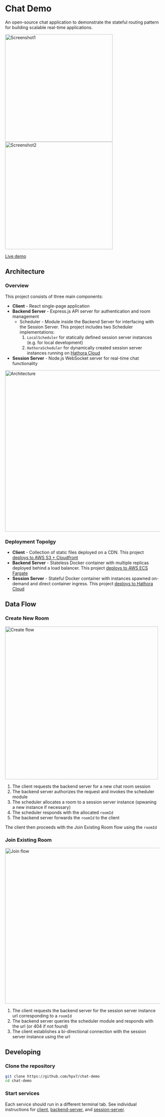 # Chat Demo

An open-source chat application to demonstrate the stateful routing pattern for building scalable real-time applications.

<img width="350" alt="Screenshot1" src="https://github.com/user-attachments/assets/143d8839-9f3d-4b49-80a8-af36ef97e100" />

<img width="350" alt="Screenshot2" src="https://github.com/user-attachments/assets/92eb6ad6-cd8c-4528-bef1-c19af384ee25" />

[Live demo](https://d5huis9tac6kp.cloudfront.net/)

## Architecture

### Overview

This project consists of three main components:

- **Client** - React single-page application
- **Backend Server** - Express.js API server for authentication and room management
  - Scheduler - Module inside the Backend Server for interfacing with the Session Server. This project includes two Scheduler implementations:
    1. `LocalScheduler` for statically defined session server instances (e.g. for local development)
    2. `HathoraScheduler` for dynamically created session server instances running on [Hathora Cloud](https://hathora.dev/docs)
- **Session Server** - Node.js WebSocket server for real-time chat functionality

<img width="525" alt="Architecture" src="https://github.com/user-attachments/assets/643c333e-d110-4887-b6be-74e1f695cc73" />

### Deployment Topolgy

- **Client** - Collection of static files deployed on a CDN. This project [deploys to AWS S3 + Cloudfront](.github/workflows/client-deploy.yml)
- **Backend Server** - Stateless Docker container with multiple replicas deployed behind a load balancer. This project [deploys to AWS ECS Fargate](.github/workflows/backend-server-deploy.yml)
- **Session Server** - Stateful Docker container with instances spawned on-demand and direct container ingress. This project [deploys to Hathora Cloud](.github/workflows/session-server-deploy.yml)

## Data Flow

### Create New Room

<img width="498" alt="Create flow" src="https://github.com/user-attachments/assets/0d972b84-75c8-4ade-b09b-8e0cef15259e" />

1. The client requests the backend server for a new chat room session
2. The backend server authorizes the request and invokes the scheduler module
3. The scheduler allocates a room to a session server instance (spwaning a new instance if necessary)
4. The scheduler responds with the allocated `roomId`
5. The backend server forwards the `roomId` to the client

The client then proceeds with the Join Existing Room flow using the `roomId`

### Join Existing Room

<img width="507" alt="Join flow" src="https://github.com/user-attachments/assets/af82182f-cec3-44a5-8e18-765011857c33" />

1. The client requests the backend server for the session server instance url corresponding to a `roomId`
2. The backend server queries the scheduler module and responds with the url (or 404 if not found)
3. The client establishes a bi-directional connection with the session server instance using the url

## Developing

### Clone the repository

```bash
git clone https://github.com/hpx7/chat-demo
cd chat-demo
```

### Start services

Each service should run in a different terminal tab. See individual instructions for [client](client), [backend-server](backend-server), and [session-server](session-server).
